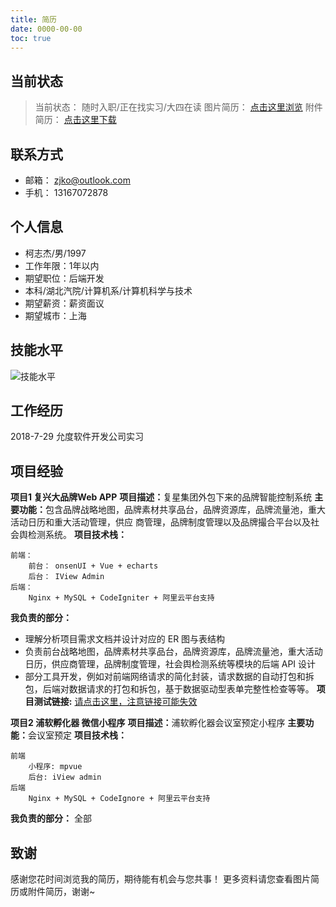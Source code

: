 ```yaml
---
title: 简历
date: 0000-00-00
toc: true
---
```


## 当前状态
> 当前状态： 随时入职/正在找实习/大四在读
> 图片简历： [点击这里浏览](https://zjko-blog-img.oss-cn-beijing.aliyuncs.com/blog-root/__%E6%9F%AF%E5%BF%97%E6%9D%B0%E7%9A%84%E7%AE%80%E5%8E%86V1_5.png?x-oss-process=style/no-style)
> 附件简历： [点击这里下载](https://raw.githubusercontent.com/zjko/blog/master/resume/__%E6%9F%AF%E5%BF%97%E6%9D%B0%E7%9A%84%E7%AE%80%E5%8E%86V1_5.pdf)

<!-- more -->

## 联系方式
* 邮箱： zjko@outlook.com
* 手机： 13167072878

## 个人信息
* 柯志杰/男/1997
* 工作年限：1年以内
* 期望职位：后端开发
* 本科/湖北汽院/计算机系/计算机科学与技术
* 期望薪资：薪资面议
* 期望城市：上海

## 技能水平
![技能水平](https://zjko-blog-img.oss-cn-beijing.aliyuncs.com/Blog-Article/resume/WX20190222-155208%402x.png?x-oss-process=style/no-style)

## 工作经历

2018-7-29 允度软件开发公司实习

## 项目经验
<b>项目1 复兴大品牌Web APP</b>
<b>项目描述：</b>复星集团外包下来的品牌智能控制系统
<b>主要功能：</b>包含品牌战略地图，品牌素材共享品台，品牌资源库，品牌流量池，重大活动日历和重大活动管理，供应 商管理，品牌制度管理以及品牌撮合平台以及社会舆检测系统。
<b>项目技术栈：</b>

    前端：
        前台： onsenUI + Vue + echarts
        后台： IView Admin
    后端：
        Nginx + MySQL + CodeIgniter + 阿里云平台支持

<b>我负责的部分：</b>
* 理解分析项目需求文档并设计对应的 ER 图与表结构
* 负责前台战略地图，品牌素材共享品台，品牌资源库，品牌流量池，重大活动日历，供应商管理，品牌制度管理，社会舆检测系统等模块的后端 API 设计
* 部分工具开发，例如对前端网络请求的简化封装，请求数据的自动打包和拆包，后端对数据请求的打包和拆包，基于数据驱动型表单完整性检查等等。
<b>项目测试链接:</b> [请点击这里，注意链接可能失效](http://dev.fbrand.yund.co/fbrand/index.html#/) 

<b>项目2 浦软孵化器 微信小程序</b>
<b>项目描述：</b>浦软孵化器会议室预定小程序
<b>主要功能：</b>会议室预定
<b>项目技术栈：</b>

    前端
        小程序: mpvue
        后台: iView admin 
    后端
        Nginx + MySQL + CodeIgnore + 阿里云平台支持

<b>我负责的部分：</b>
全部

## 致谢
感谢您花时间浏览我的简历，期待能有机会与您共事！
更多资料请您查看图片简历或附件简历，谢谢~
